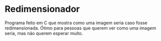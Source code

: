 # Redimensionador
Programa feito em C que mostra como uma imagem seria caso fosse redimensionada. Ótimo para pessoas que querem ver como uma imagem seria, mas não querem esperar muito.
